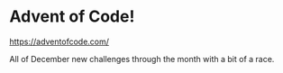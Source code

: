 # Advent of Code!

https://adventofcode.com/

All of December new challenges through the month with a bit of a race.
